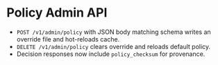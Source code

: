 # Policy Admin API

- `POST /v1/admin/policy` with JSON body matching schema writes an override file and hot-reloads cache.
- `DELETE /v1/admin/policy` clears override and reloads default policy.
- Decision responses now include `policy_checksum` for provenance.
